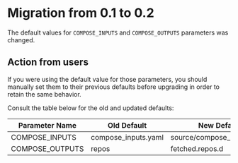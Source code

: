 # Migration from 0.1 to 0.2
The default values for `COMPOSE_INPUTS` and `COMPOSE_OUTPUTS` parameters was changed.

## Action from users
If you were using the default value for those parameters, you should manually set them
to their previous defaults before upgrading in order to retain the same behavior.

Consult the table below for the old and updated defaults:

| Parameter Name  | Old Default         | New Default                   |
| ---             | ---                 | ---                           |
| COMPOSE_INPUTS  | compose_inputs.yaml | source/compose_inputs.yaml    |
| COMPOSE_OUTPUTS | repos               | fetched.repos.d               |
